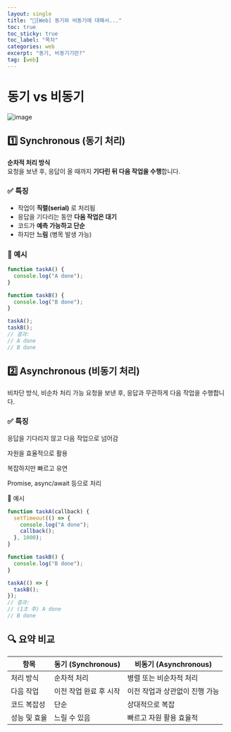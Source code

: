 ```yaml
---
layout: single
title: "📘[Web] 동기와 비동기에 대해서..."
toc: true
toc_sticky: true
toc_label: "목차"
categories: web
excerpt: "동기, 비동기기란?"
tag: [web]
---
```

# 동기 vs 비동기

![image](https://cdn.frontoverflow.com/document/first-met-redux/images/chapter_10/sync_and_async_in_redux.jpg)

## 1️⃣ Synchronous (동기 처리)

**순차적 처리 방식**  
요청을 보낸 후, 응답이 올 때까지 **기다린 뒤 다음 작업을 수행**합니다.

### ✅ 특징
- 작업이 **직렬(serial)** 로 처리됨
- 응답을 기다리는 동안 **다음 작업은 대기**
- 코드가 **예측 가능하고 단순**
- 하지만 **느림** (병목 발생 가능)

### 📌 예시

```js
function taskA() {
  console.log("A done");
}

function taskB() {
  console.log("B done");
}

taskA();
taskB();
// 결과:
// A done
// B done
```

## 2️⃣ Asynchronous (비동기 처리)
비차단 방식, 비순차 처리 가능
요청을 보낸 후, 응답과 무관하게 다음 작업을 수행합니다.

### ✅ 특징
응답을 기다리지 않고 다음 작업으로 넘어감

자원을 효율적으로 활용

복잡하지만 빠르고 유연

Promise, async/await 등으로 처리

📌 예시
```js
function taskA(callback) {
  setTimeout(() => {
    console.log("A done");
    callback();
  }, 1000);
}

function taskB() {
  console.log("B done");
}

taskA(() => {
  taskB();
});
// 결과:
// (1초 후) A done
// B done
```

## 🔍 요약 비교

| 항목      | 동기 (Synchronous) | 비동기 (Asynchronous) |
| ------- | ---------------- | ------------------ |
| 처리 방식   | 순차적 처리           | 병렬 또는 비순차적 처리      |
| 다음 작업   | 이전 작업 완료 후 시작    | 이전 작업과 상관없이 진행 가능  |
| 코드 복잡성  | 단순               | 상대적으로 복잡           |
| 성능 및 효율 | 느릴 수 있음          | 빠르고 자원 활용 효율적      |


